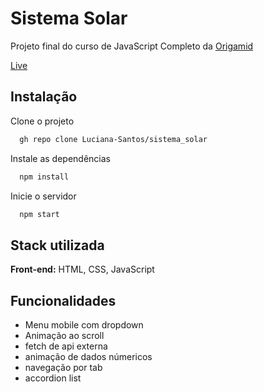 
# Sistema Solar

Projeto final do curso de JavaScript Completo da [Origamid](https://www.origamid.com/curso/javascript-completo-es6/)

[Live](https://sistema-solar-luciana.netlify.app/)


## Instalação

Clone o projeto

```bash
  gh repo clone Luciana-Santos/sistema_solar
```

Instale as dependências

```bash
  npm install
```

Inicie o servidor

```bash
  npm start
```


## Stack utilizada

**Front-end:** HTML, CSS, JavaScript


## Funcionalidades

- Menu mobile com dropdown
- Animação ao scroll
- fetch de api externa
- animação de dados númericos
- navegação por tab
- accordion list

